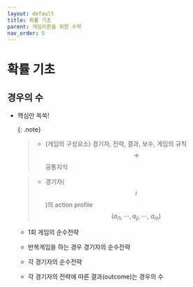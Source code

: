 ```yaml
---
layout: default
title: 확률 기초
parent: 게임이론을 위한 수학
nav_order: 5
---
```



# 확률 기초

## 경우의 수

- 핵심만 쏙쏙!

    {: .note}
	>- (게임의 구성요소) 경기자, 전략, 결과, 보수, 게임의 규칙 $$\rightarrow$$ 공통지식
	
	>- 경기자($$i$$)의 action profile $$(a_{i1},\cdots,a_{ij},\cdots,~a_{in})$$
		
	- 1회 게임의 순수전략
		
	- 반복게임을 하는 경우 경기자의 순수전략
		
	- 각 경기자의 순수전략
		
	- 각 경기자의 전략에 따른 결과(outcome)는 경우의 수
		
		
		